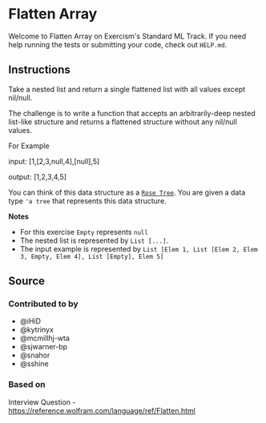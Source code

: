 # Flatten Array

Welcome to Flatten Array on Exercism's Standard ML Track.
If you need help running the tests or submitting your code, check out `HELP.md`.

## Instructions

Take a nested list and return a single flattened list with all values except nil/null.

The challenge is to write a function that accepts an arbitrarily-deep nested list-like structure and returns a flattened structure without any nil/null values.

For Example

input: [1,[2,3,null,4],[null],5]

output: [1,2,3,4,5]

You can think of this data structure as a [`Rose Tree`](https://en.wikipedia.org/wiki/Rose_tree). You are given a data type `'a tree` that represents this data structure.

**Notes**
- For this exercise `Empty` represents `null`
- The nested list is represented by `List [...]`.
- The input example is represented by `List [Elem 1, List [Elem 2, Elem 3, Empty, Elem 4], List [Empty], Elem 5]`

## Source

### Contributed to by

- @iHiD
- @kytrinyx
- @mcmillhj-wta
- @sjwarner-bp
- @snahor
- @sshine

### Based on

Interview Question - https://reference.wolfram.com/language/ref/Flatten.html
